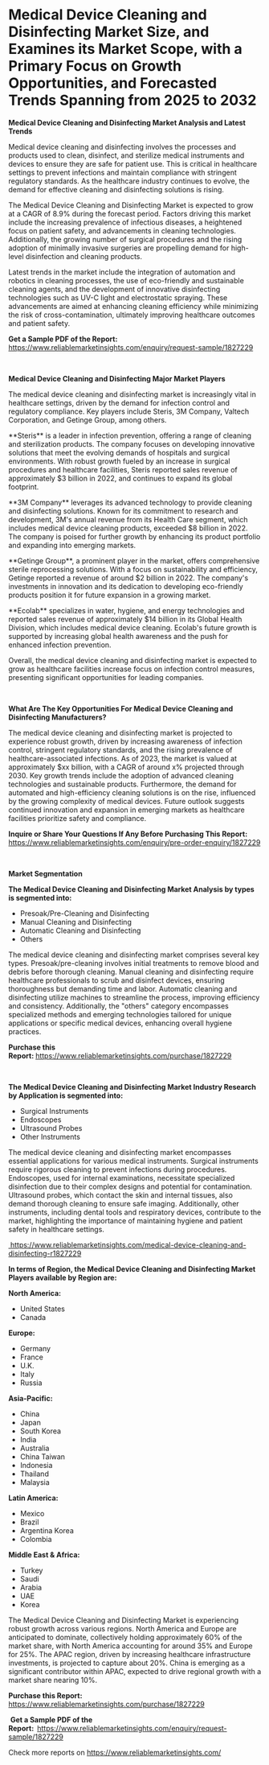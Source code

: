 <p><h1>Medical Device Cleaning and Disinfecting Market Size, and Examines its Market Scope, with a Primary Focus on Growth Opportunities, and Forecasted Trends Spanning from 2025 to 2032</h1></p><p><strong>Medical Device Cleaning and Disinfecting Market Analysis and Latest Trends</strong></p>
<p><p>Medical device cleaning and disinfecting involves the processes and products used to clean, disinfect, and sterilize medical instruments and devices to ensure they are safe for patient use. This is critical in healthcare settings to prevent infections and maintain compliance with stringent regulatory standards. As the healthcare industry continues to evolve, the demand for effective cleaning and disinfecting solutions is rising.</p><p>The Medical Device Cleaning and Disinfecting Market is expected to grow at a CAGR of 8.9% during the forecast period. Factors driving this market include the increasing prevalence of infectious diseases, a heightened focus on patient safety, and advancements in cleaning technologies. Additionally, the growing number of surgical procedures and the rising adoption of minimally invasive surgeries are propelling demand for high-level disinfection and cleaning products.</p><p>Latest trends in the market include the integration of automation and robotics in cleaning processes, the use of eco-friendly and sustainable cleaning agents, and the development of innovative disinfecting technologies such as UV-C light and electrostatic spraying. These advancements are aimed at enhancing cleaning efficiency while minimizing the risk of cross-contamination, ultimately improving healthcare outcomes and patient safety.</p></p>
<p><strong>Get a Sample PDF of the Report:&nbsp;</strong> <a href="https://www.reliablemarketinsights.com/enquiry/request-sample/1827229?utm_campaign=3014&utm_medium=2&utm_source=Github&utm_content=ia&utm_term=12042025&utm_id=medical-device-cleaning-and-disinfecting">https://www.reliablemarketinsights.com/enquiry/request-sample/1827229</a></p>
<p>&nbsp;</p>
<p><strong>Medical Device Cleaning and Disinfecting Major Market Players</strong></p>
<p><p>The medical device cleaning and disinfecting market is increasingly vital in healthcare settings, driven by the demand for infection control and regulatory compliance. Key players include Steris, 3M Company, Valtech Corporation, and Getinge Group, among others.</p><p>**Steris** is a leader in infection prevention, offering a range of cleaning and sterilization products. The company focuses on developing innovative solutions that meet the evolving demands of hospitals and surgical environments. With robust growth fueled by an increase in surgical procedures and healthcare facilities, Steris reported sales revenue of approximately $3 billion in 2022, and continues to expand its global footprint.</p><p>**3M Company** leverages its advanced technology to provide cleaning and disinfecting solutions. Known for its commitment to research and development, 3M's annual revenue from its Health Care segment, which includes medical device cleaning products, exceeded $8 billion in 2022. The company is poised for further growth by enhancing its product portfolio and expanding into emerging markets.</p><p>**Getinge Group**, a prominent player in the market, offers comprehensive sterile reprocessing solutions. With a focus on sustainability and efficiency, Getinge reported a revenue of around $2 billion in 2022. The company's investments in innovation and its dedication to developing eco-friendly products position it for future expansion in a growing market.</p><p>**Ecolab** specializes in water, hygiene, and energy technologies and reported sales revenue of approximately $14 billion in its Global Health Division, which includes medical device cleaning. Ecolab's future growth is supported by increasing global health awareness and the push for enhanced infection prevention.</p><p>Overall, the medical device cleaning and disinfecting market is expected to grow as healthcare facilities increase focus on infection control measures, presenting significant opportunities for leading companies.</p></p>
<p>&nbsp;</p>
<p><strong>What Are The Key Opportunities For Medical Device Cleaning and Disinfecting Manufacturers?</strong></p>
<p><p>The medical device cleaning and disinfecting market is projected to experience robust growth, driven by increasing awareness of infection control, stringent regulatory standards, and the rising prevalence of healthcare-associated infections. As of 2023, the market is valued at approximately $xx billion, with a CAGR of around x% projected through 2030. Key growth trends include the adoption of advanced cleaning technologies and sustainable products. Furthermore, the demand for automated and high-efficiency cleaning solutions is on the rise, influenced by the growing complexity of medical devices. Future outlook suggests continued innovation and expansion in emerging markets as healthcare facilities prioritize safety and compliance.</p></p>
<p><strong>Inquire or Share Your Questions If Any Before Purchasing This Report:</strong> <a href="https://www.reliablemarketinsights.com/enquiry/pre-order-enquiry/1827229?utm_campaign=3014&utm_medium=2&utm_source=Github&utm_content=ia&utm_term=12042025&utm_id=medical-device-cleaning-and-disinfecting">https://www.reliablemarketinsights.com/enquiry/pre-order-enquiry/1827229</a></p>
<p>&nbsp;</p>
<p><strong>Market Segmentation</strong></p>
<p><strong>The Medical Device Cleaning and Disinfecting Market Analysis by types is segmented into:</strong></p>
<p><ul><li>Presoak/Pre-Cleaning and Disinfecting</li><li>Manual Cleaning and Disinfecting</li><li>Automatic Cleaning and Disinfecting</li><li>Others</li></ul></p>
<p><p>The medical device cleaning and disinfecting market comprises several key types. Presoak/pre-cleaning involves initial treatments to remove blood and debris before thorough cleaning. Manual cleaning and disinfecting require healthcare professionals to scrub and disinfect devices, ensuring thoroughness but demanding time and labor. Automatic cleaning and disinfecting utilize machines to streamline the process, improving efficiency and consistency. Additionally, the "others" category encompasses specialized methods and emerging technologies tailored for unique applications or specific medical devices, enhancing overall hygiene practices.</p></p>
<p><strong>Purchase this Report:&nbsp;</strong><a href="https://www.reliablemarketinsights.com/purchase/1827229?utm_campaign=3014&utm_medium=2&utm_source=Github&utm_content=ia&utm_term=12042025&utm_id=medical-device-cleaning-and-disinfecting">https://www.reliablemarketinsights.com/purchase/1827229</a></p>
<p>&nbsp;</p>
<p><strong>The Medical Device Cleaning and Disinfecting Market Industry Research by Application is segmented into:</strong></p>
<p><ul><li>Surgical Instruments</li><li>Endoscopes</li><li>Ultrasound Probes</li><li>Other Instruments</li></ul></p>
<p><p>The medical device cleaning and disinfecting market encompasses essential applications for various medical instruments. Surgical instruments require rigorous cleaning to prevent infections during procedures. Endoscopes, used for internal examinations, necessitate specialized disinfection due to their complex designs and potential for contamination. Ultrasound probes, which contact the skin and internal tissues, also demand thorough cleaning to ensure safe imaging. Additionally, other instruments, including dental tools and respiratory devices, contribute to the market, highlighting the importance of maintaining hygiene and patient safety in healthcare settings.</p></p>
<p><a href="https://www.reliablemarketinsights.com/medical-device-cleaning-and-disinfecting-r1827229?utm_campaign=3014&utm_medium=2&utm_source=Github&utm_content=ia&utm_term=12042025&utm_id=medical-device-cleaning-and-disinfecting">&nbsp;https://www.reliablemarketinsights.com/medical-device-cleaning-and-disinfecting-r1827229</a></p>
<p><strong>In terms of Region, the Medical Device Cleaning and Disinfecting Market Players available by Region are:</strong></p>
<p>
    <p> <strong> North America: </strong>
        <ul>
            <li>United States</li>
            <li>Canada</li>
        </ul>
        </p> 
    <p> <strong> Europe: </strong>
        <ul>
            <li>Germany</li>
            <li>France</li>
            <li>U.K.</li>
            <li>Italy</li>
            <li>Russia</li>
        </ul>
        </p> 
    <p> <strong> Asia-Pacific: </strong>
        <ul>
            <li>China</li>
            <li>Japan</li>
            <li>South Korea</li>
            <li>India</li>
            <li>Australia</li>
            <li>China Taiwan</li>
            <li>Indonesia</li>
            <li>Thailand</li>
            <li>Malaysia</li>
        </ul>
        </p> 
    <p> <strong> Latin America: </strong>
        <ul>
            <li>Mexico</li>
            <li>Brazil</li>
            <li>Argentina Korea</li>
            <li>Colombia</li>
        </ul>
        </p> 
    <p> <strong> Middle East & Africa: </strong>
        <ul>
            <li>Turkey</li>
            <li>Saudi</li>
            <li>Arabia</li>
            <li>UAE</li>
            <li>Korea</li>
        </ul>
    </p>
    </p>
<p><p>The Medical Device Cleaning and Disinfecting Market is experiencing robust growth across various regions. North America and Europe are anticipated to dominate, collectively holding approximately 60% of the market share, with North America accounting for around 35% and Europe for 25%. The APAC region, driven by increasing healthcare infrastructure investments, is projected to capture about 20%. China is emerging as a significant contributor within APAC, expected to drive regional growth with a market share nearing 10%.</p></p>
<p><strong>Purchase this Report: </strong><a href="https://www.reliablemarketinsights.com/purchase/1827229?utm_campaign=3014&utm_medium=2&utm_source=Github&utm_content=ia&utm_term=12042025&utm_id=medical-device-cleaning-and-disinfecting">https://www.reliablemarketinsights.com/purchase/1827229</a></p>
<p>&nbsp;<strong>Get a Sample PDF of the Report:&nbsp;&nbsp;</strong><a href="https://www.reliablemarketinsights.com/enquiry/request-sample/1827229?utm_campaign=3014&utm_medium=2&utm_source=Github&utm_content=ia&utm_term=12042025&utm_id=medical-device-cleaning-and-disinfecting">https://www.reliablemarketinsights.com/enquiry/request-sample/1827229</a></p>
<p><strong></strong></p>
<p>Check more reports on <a href="https://www.reliablemarketinsights.com/?utm_campaign=3014&utm_medium=2&utm_source=Github&utm_content=ia&utm_term=12042025&utm_id=medical-device-cleaning-and-disinfecting">https://www.reliablemarketinsights.com/</a></p>